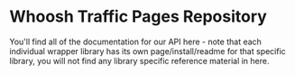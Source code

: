 # Whoosh Traffic Pages Repository #

You'll find all of the documentation for our API here - note that each
individual wrapper library has its own page/install/readme for that
specific library, you will not find any library specific reference
material in here.
